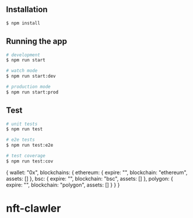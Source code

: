 ## Installation

```bash
$ npm install
```

## Running the app

```bash
# development
$ npm run start

# watch mode
$ npm run start:dev

# production mode
$ npm run start:prod
```

## Test

```bash
# unit tests
$ npm run test

# e2e tests
$ npm run test:e2e

# test coverage
$ npm run test:cov
```

{
wallet: "0x",
blockchains: {
ethereum: {
expire: "",
blockchain: "ethereum",
assets: []
},
bsc: {
expire: "",
blockchain: "bsc",
assets: []
},
polygon: {
expire: "",
blockchain: "polygon",
assets: []
}
}
}
# nft-clawler
